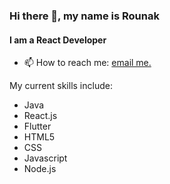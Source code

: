 ### Hi there 👋, my name is Rounak
#### I am a React Developer

- 📫 How to reach me: [email me.](mailto:rounakbiswas1002@gmail.com)

My current skills include:
- Java
- React.js
- Flutter
- HTML5
- CSS
- Javascript
- Node.js
